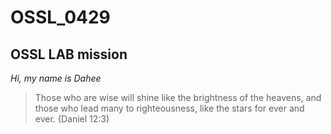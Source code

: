 # OSSL_0429
## OSSL LAB mission
*Hi, my name is Dahee*
>Those who are wise will shine like the brightness of the heavens,
and those who lead many to righteousness, like the stars for ever and ever. (Daniel 12:3)
